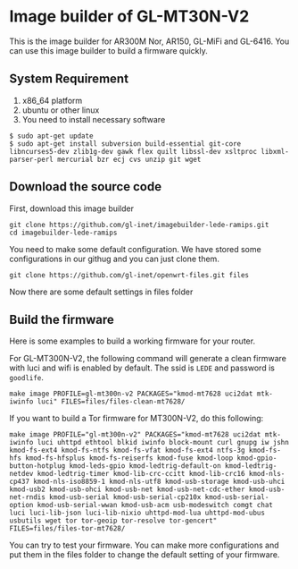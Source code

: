 # Image builder of GL-MT30N-V2

This is the image builder for AR300M Nor, AR150, GL-MiFi and GL-6416. You can use this image builder to build a firmware quickly.

## System Requirement
1. x86_64 platform
2. ubuntu or other linux
3. You need to install necessary software
```
$ sudo apt-get update
$ sudo apt-get install subversion build-essential git-core libncurses5-dev zlib1g-dev gawk flex quilt libssl-dev xsltproc libxml-parser-perl mercurial bzr ecj cvs unzip git wget
```

## Download the source code

First, download this image builder
```
git clone https://github.com/gl-inet/imagebuilder-lede-ramips.git
cd imagebuilder-lede-ramips
```
You need to make some default configuration. We have stored some configurations in our githug and you can just clone them.
```
git clone https://github.com/gl-inet/openwrt-files.git files
```
Now there are some default settings in files folder

## Build the firmware

Here is some examples to build a working firmware for your router.

For GL-MT300N-V2, the following command will generate a clean firmware with luci and wifi is enabled by default. The ssid is `LEDE` and password is `goodlife`.
```
make image PROFILE=gl-mt300n-v2 PACKAGES="kmod-mt7628 uci2dat mtk-iwinfo luci" FILES=files/files-clean-mt7628/
```

If you want to build a Tor firmware for MT300N-V2, do this following:
```
make image PROFILE="gl-mt300n-v2" PACKAGES="kmod-mt7628 uci2dat mtk-iwinfo luci uhttpd ethtool blkid iwinfo block-mount curl gnupg iw jshn kmod-fs-ext4 kmod-fs-ntfs kmod-fs-vfat kmod-fs-ext4 ntfs-3g kmod-fs-hfs kmod-fs-hfsplus kmod-fs-reiserfs kmod-fuse kmod-loop kmod-gpio-button-hotplug kmod-leds-gpio kmod-ledtrig-default-on kmod-ledtrig-netdev kmod-ledtrig-timer kmod-lib-crc-ccitt kmod-lib-crc16 kmod-nls-cp437 kmod-nls-iso8859-1 kmod-nls-utf8 kmod-usb-storage kmod-usb-uhci kmod-usb2 kmod-usb-ohci kmod-usb-net kmod-usb-net-cdc-ether kmod-usb-net-rndis kmod-usb-serial kmod-usb-serial-cp210x kmod-usb-serial-option kmod-usb-serial-wwan kmod-usb-acm usb-modeswitch comgt chat luci luci-lib-json luci-lib-nixio uhttpd-mod-lua uhttpd-mod-ubus usbutils wget tor tor-geoip tor-resolve tor-gencert" FILES=files/files-tor-mt7628/
```

You can try to test your firmware. You can make more configurations and put them in the files folder to change the default setting of your firmware.
